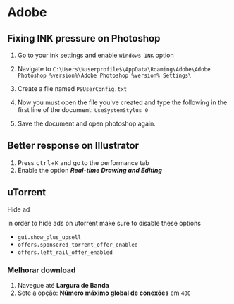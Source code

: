 # Adobe

## Fixing INK pressure on Photoshop

1. Go to your ink settings and enable `Windows INK` option

2. Navigate to `C:\Users\%userprofile$\AppData\Roaming\Adobe\Adobe Photoshop %version%\Adobe Photoshop %version% Settings\`

3. Create a file named `PSUserConfig.txt`
4. Now you must open the file you've created and type the following in the first line of the document: `UseSystemStylus 0`
5. Save the document and open photoshop again.

## Better response on Illustrator

1. Press <kbd>ctrl</kbd>+<kbd>K</kbd> and go to the performance tab
2. Enable the option **_Real-time Drawing and Editing_**

## uTorrent

Hide ad

in order to hide ads on utorrent make sure to disable these options

- `gui.show_plus_upsell`
- `offers.sponsored_torrent_offer_enabled`
- `offers.left_rail_offer_enabled`

### Melhorar download

1. Navegue até **Largura de Banda**
2. Sete a opção: **Número máximo global de conexões** em `400`
